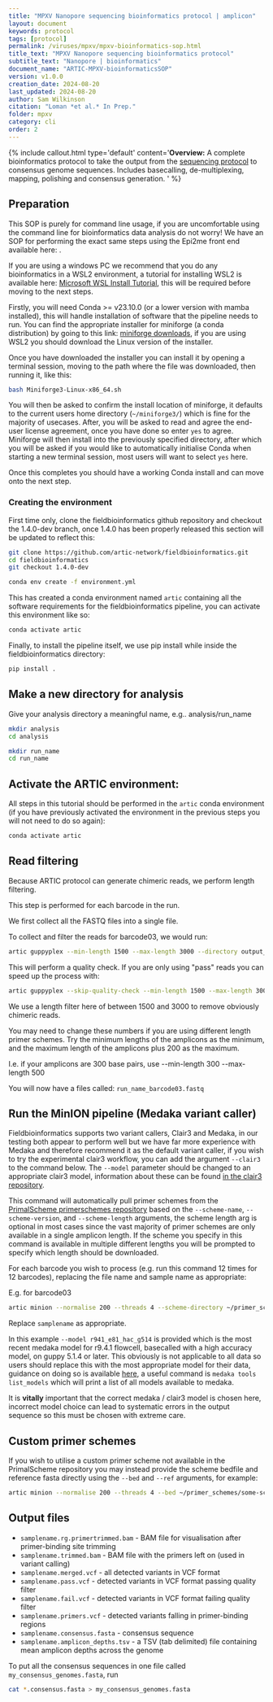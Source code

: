 ```yaml
---
title: "MPXV Nanopore sequencing bioinformatics protocol | amplicon"
layout: document
keywords: protocol
tags: [protocol]
permalink: /viruses/mpxv/mpxv-bioinformatics-sop.html
title_text: "MPXV Nanopore sequencing bioinformatics protocol"
subtitle_text: "Nanopore | bioinformatics"
document_name: "ARTIC-MPXV-bioinformaticsSOP"
version: v1.0.0
creation_date: 2024-08-20
last_updated: 2024-08-20
author: Sam Wilkinson
citation: "Loman *et al.* In Prep."
folder: mpxv
category: cli
order: 2
---
```


{% include callout.html
type='default'
content='**Overview:** A complete bioinformatics protocol to take the output from the [sequencing protocol](artic-mpxv-guide.html) to consensus genome sequences. Includes basecalling, de-multiplexing, mapping, polishing and consensus generation.
'
%}

## Preparation

This SOP is purely for command line usage, if you are uncomfortable using the command line for bioinformatics data analysis do not worry! We have an SOP for performing the exact same steps using the Epi2me front end available here: []().

If you are using a windows PC we recommend that you do any bioinformatics in a WSL2 environment, a tutorial for installing WSL2 is available here: [Microsoft WSL Install Tutorial](https://learn.microsoft.com/en-us/windows/wsl/install), this will be required before moving to the next steps.

Firstly, you will need Conda >= v23.10.0 (or a lower version with mamba installed), this will handle installation of software that the pipeline needs to run. You can find the appropriate installer for miniforge (a conda distribution) by going to this link: [miniforge downloads](https://conda-forge.org/download/), if you are using WSL2 you should download the Linux version of the installer.

Once you have downloaded the installer you can install it by opening a terminal session, moving to the path where the file was downloaded, then running it, like this:

```bash
bash Miniforge3-Linux-x86_64.sh
```

You will then be asked to confirm the install location of miniforge, it defaults to the current users home directory (`~/miniforge3/`) which is fine for the majority of usecases. After, you will be asked to read and agree the end-user license agreement, once you have done so enter `yes` to agree. 
Miniforge will then install into the previously specified directory, after which you will be asked if you would like to automatically initialise Conda when starting a new terminal session, most users will want to select `yes` here.

Once this completes you should have a working Conda install and can move onto the next step.


### Creating the environment

First time only, clone the fieldbioinformatics github repository and checkout the 1.4.0-dev branch, once 1.4.0 has been properly released this section will be updated to reflect this:

```bash
git clone https://github.com/artic-network/fieldbioinformatics.git
cd fieldbioinformatics
git checkout 1.4.0-dev
```

```bash
conda env create -f environment.yml
```

This has created a conda environment named ```artic``` containing all the software requirements for the fieldbioinformatics pipeline, you can activate this environment like so:

```bash
conda activate artic
```

Finally, to install the pipeline itself, we use pip install while inside the fieldbioinformatics directory:

```bash
pip install .
```

## Make a new directory for analysis

Give your analysis directory a meaningful name, e.g.. analysis/run_name

```bash
mkdir analysis
cd analysis

mkdir run_name
cd run_name
```

## Activate the ARTIC environment:

All steps in this tutorial should be performed in the ```artic``` conda environment (if you have previously activated the environment in the previous steps you will not need to do so again):

```bash
conda activate artic
```

<!-- ### Basecalling with Guppy

If you did basecalling with MinKNOW, you can skip this step and go to *Demultiplexing*.

Run the Guppy basecaller on the new MinION run folder:

For fast mode basecalling:

```bash
guppy_basecaller -c dna_r9.4.1_450bps_fast.cfg -i /path/to/reads -s run_name -x auto -r
```

For high-accuracy mode basecalling:

```bash
guppy_basecaller -c dna_r9.4.1_450bps_hac.cfg -i /path/to/reads -s run_name -x auto -r
```

You need to substitute `/path/to/reads` to the folder where the FAST5 files from your
run are. Common locations are:

   - Mac: ```/Library/MinKNOW/data/run_name```
   - Linux: ```/var/lib/MinKNOW/data/run_name```
   - Windows ```c:/data/reads```

This will create a folder called `run_name` with the base-called reads in it.

### Demultiplexing

For the current version of the ARTIC protocol it is essential to demultiplex using strict parameters
to ensure barcodes are present at each end of the fragment.

Starting with this version of the protocol we are now recommending this is done with Guppy:

Guppy is not included with the computing environment and can be downloaded from the nanopore
community website (https://community.nanoporetech.com)

```bash
guppy_barcoder --require_barcodes_both_ends -i run_name -s output_directory --arrangements_files "barcode_arrs_nb12.cfg barcode_arrs_nb24.cfg"
``` -->

## Read filtering

Because ARTIC protocol can generate chimeric reads, we perform length filtering.

This step is performed for each barcode in the run.

We first collect all the FASTQ files into a single file.

To collect and filter the reads for barcode03, we would run:

```bash
artic guppyplex --min-length 1500 --max-length 3000 --directory output_directory/barcode03 --prefix run_name
```

This will perform a quality check. If you are only using "pass" reads you can speed up the process with:

```bash
artic guppyplex --skip-quality-check --min-length 1500 --max-length 3000 --directory output_directory/barcode03 --prefix run_name
```

We use a length filter here of between 1500 and 3000 to remove obviously chimeric reads.

You may need to change these numbers if you are using different length primer schemes. Try the minimum lengths of the amplicons as the minimum, and the maximum length of the amplicons plus 200 as the maximum.

I.e. if your amplicons are 300 base pairs, use --min-length 300 --max-length 500

You will now have a files called: ``run_name_barcode03.fastq``

## Run the MinION pipeline (Medaka variant caller)

Fieldbioinformatics supports two variant callers, Clair3 and Medaka, in our testing both appear to perform well but we have far more experience with Medaka and therefore recommend it as the default variant caller, if you wish to try the experimental clair3 workflow, you can add the argument ```--clair3``` to the command below. The ```--model``` parameter should be changed to an appropriate clair3 model, information about these can be found [in the clair3 repository](https://github.com/HKU-BAL/Clair3?tab=readme-ov-file#pre-trained-models).

This command will automatically pull primer schemes from the [PrimalScheme primerschemes repository](https://github.com/quick-lab/primerschemes) based on the ```--scheme-name```, ```--scheme-version```, and ```--scheme-length``` arguments, the scheme length arg is optional in most cases since the vast majority of primer schemes are only available in a single amplicon length. If the scheme you specify in this command is available in multiple different lengths you will be prompted to specify which length should be downloaded.

For each barcode you wish to process (e.g. run this command 12 times for 12 barcodes), replacing the file name and sample name as appropriate:

E.g. for barcode03

```bash
artic minion --normalise 200 --threads 4 --scheme-directory ~/primer_schemes --scheme-name yale-mpox --scheme-version v1.0.1 --read-file run_name_barcode03.fastq --model r941_e81_hac_g514 samplename
```

Replace ``samplename`` as appropriate.

In this example ```--model r941_e81_hac_g514``` is provided which is the most recent medaka model for r9.4.1 flowcell, basecalled with a high accuracy model, on guppy 5.1.4 or later. This obviously is not applicable to all data so users should replace this with the most appropriate model for their data, guidance on doing so is available [here](https://github.com/nanoporetech/medaka?tab=readme-ov-file#models), a useful command is ```medaka tools list_models``` which will print a list of all models available to medaka.

It is **vitally** important that the correct medaka / clair3 model is chosen here, incorrect model choice can lead to systematic errors in the output sequence so this must be chosen with extreme care.

## Custom primer schemes

If you wish to utilise a custom primer scheme not available in the PrimalScheme repository you may instead provide the scheme bedfile and reference fasta directly using the ```--bed``` and ```--ref``` arguments, for example:

```bash
artic minion --normalise 200 --threads 4 --bed ~/primer_schemes/some-scheme/some_virus.scheme.bed --ref ~/primer_schemes/some-scheme/some_virus.reference.fasta --read-file run_name_barcode03.fastq --model r941_e81_hac_g514 samplename
```

## Output files

   * ``samplename.rg.primertrimmed.bam`` - BAM file for visualisation after primer-binding site trimming
   * ```samplename.trimmed.bam``` - BAM file with the primers left on (used in variant calling)
   * ``samplename.merged.vcf`` - all detected variants in VCF format
   * ```samplename.pass.vcf``` - detected variants in VCF format passing quality filter
   * ```samplename.fail.vcf``` - detected variants in VCF format failing quality filter
   * ```samplename.primers.vcf``` - detected variants falling in primer-binding regions
   * ``samplename.consensus.fasta`` - consensus sequence
   * ``samplename.amplicon_depths.tsv`` - a TSV (tab delimited) file containing mean amplicon depths across the genome

To put all the consensus sequences in one file called ```my_consensus_genomes.fasta```, run

```bash
cat *.consensus.fasta > my_consensus_genomes.fasta
```
